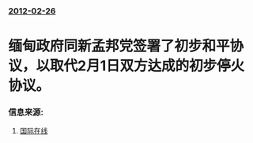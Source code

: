 ### [2012-02-26](/news/2012/02/26/index.md)

##### 
#  缅甸政府同新孟邦党签署了初步和平协议，以取代2月1日双方达成的初步停火协议。




### 信息来源:

1. [国际在线](http://gb.cri.cn/27824/2012/02/28/2225s3575259.htm)
